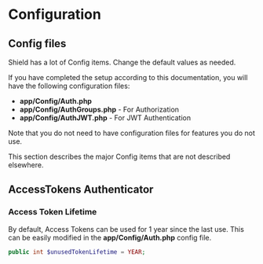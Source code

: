 # Configuration

## Config files

Shield has a lot of Config items. Change the default values as needed.

If you have completed the setup according to this documentation, you will have
the following configuration files:

- **app/Config/Auth.php**
- **app/Config/AuthGroups.php** - For Authorization
- **app/Config/AuthJWT.php** - For JWT Authentication

Note that you do not need to have configuration files for features you do not use.

This section describes the major Config items that are not described elsewhere.

## AccessTokens Authenticator

### Access Token Lifetime

By default, Access Tokens can be used for 1 year since the last use. This can be easily modified in the **app/Config/Auth.php** config file.

```php
public int $unusedTokenLifetime = YEAR;
```
